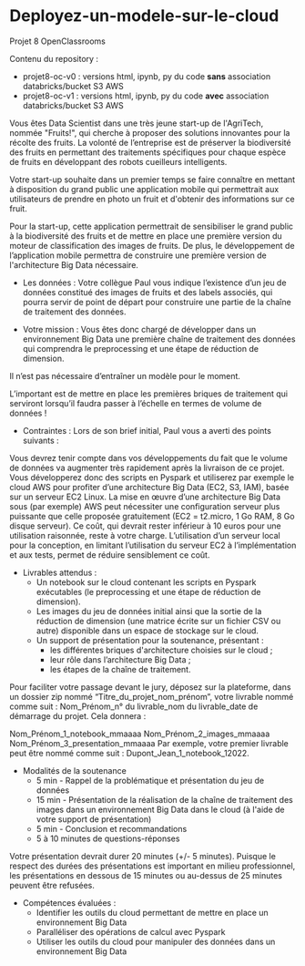 # Deployez-un-modele-sur-le-cloud
Projet 8 OpenClassrooms

Contenu du repository :
- projet8-oc-v0 : versions html, ipynb, py du code **sans** association databricks/bucket S3 AWS
- projet8-oc-v1 : versions html, ipynb, py du code **avec** association databricks/bucket S3 AWS


Vous êtes Data Scientist dans une très jeune start-up de l'AgriTech, nommée  "Fruits!", qui cherche à proposer des solutions innovantes pour la récolte des fruits.
La volonté de l’entreprise est de préserver la biodiversité des fruits en permettant des traitements spécifiques pour chaque espèce de fruits en développant des robots cueilleurs intelligents.

Votre start-up souhaite dans un premier temps se faire connaître en mettant à disposition du grand public une application mobile qui permettrait aux utilisateurs de prendre en photo un fruit et d'obtenir des informations sur ce fruit.

Pour la start-up, cette application permettrait de sensibiliser le grand public à la biodiversité des fruits et de mettre en place une première version du moteur de classification des images de fruits.
De plus, le développement de l’application mobile permettra de construire une première version de l'architecture Big Data nécessaire.

- Les données :
Votre collègue Paul vous indique l’existence d’un jeu de données constitué des images de fruits et des labels associés, qui pourra servir de point de départ pour construire une partie de la chaîne de traitement des données.

- Votre mission :
Vous êtes donc chargé de développer dans un environnement Big Data une première chaîne de traitement des données qui comprendra le preprocessing et une étape de réduction de dimension.

Il n’est pas nécessaire d’entraîner un modèle pour le moment.

L’important est de mettre en place les premières briques de traitement qui serviront lorsqu’il faudra passer à l’échelle en termes de volume de données !

- Contraintes :
Lors de son brief initial, Paul vous a averti des points suivants :

Vous devrez tenir compte dans vos développements du fait que le volume de données va augmenter très rapidement après la livraison de ce projet. Vous développerez donc des scripts en Pyspark et utiliserez par exemple le cloud AWS pour profiter d’une architecture Big Data (EC2, S3, IAM), basée sur un serveur EC2 Linux.
La mise en œuvre d’une architecture Big Data sous (par exemple) AWS peut nécessiter une configuration serveur plus puissante que celle proposée gratuitement (EC2 = t2.micro, 1 Go RAM, 8 Go disque serveur).
Ce coût, qui devrait rester inférieur à 10 euros pour une utilisation raisonnée, reste à votre charge. L’utilisation d’un serveur local pour la conception, en limitant l’utilisation du serveur EC2 à l’implémentation et aux tests, permet de réduire sensiblement ce coût.

- Livrables attendus :
  * Un notebook sur le cloud contenant les scripts en Pyspark exécutables (le preprocessing et une étape de réduction de dimension).
  * Les images du jeu de données initial ainsi que la sortie de la réduction de dimension (une matrice écrite sur un fichier CSV ou autre) disponible dans un espace de stockage sur le cloud.
  * Un support de présentation pour la soutenance, présentant :
     - les différentes briques d'architecture choisies sur le cloud ;
     - leur rôle dans l’architecture Big Data ;
     - les étapes de la chaîne de traitement.

Pour faciliter votre passage devant le jury, déposez sur la plateforme, dans un dossier zip nommé “Titre_du_projet_nom_prénom”, votre livrable nommé comme suit : Nom_Prénom_n° du livrable_nom du livrable_date de démarrage du projet. Cela donnera : 

Nom_Prénom_1_notebook_mmaaaa
Nom_Prénom_2_images_mmaaaa
Nom_Prénom_3_presentation_mmaaaa
Par exemple, votre premier livrable peut être nommé comme suit : Dupont_Jean_1_notebook_12022.

- Modalités de la soutenance
  * 5 min - Rappel de la problématique et présentation du jeu de données
  * 15 min - Présentation de la réalisation de la chaîne de traitement des images dans un environnement Big Data dans le cloud (à l'aide de votre support de présentation)
  * 5 min - Conclusion et recommandations
  * 5 à 10 minutes de questions-réponses

Votre présentation devrait durer 20 minutes (+/- 5 minutes).  Puisque le respect des durées des présentations est important en milieu professionnel, les présentations en dessous de 15 minutes ou au-dessus de 25 minutes peuvent être refusées. 

- Compétences évaluées :
  * Identifier les outils du cloud permettant de mettre en place un environnement Big Data
  * Paralléliser des opérations de calcul avec Pyspark
  * Utiliser les outils du cloud pour manipuler des données dans un environnement Big Data
